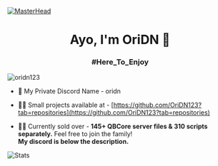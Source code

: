 [![MasterHead](https://i.gifer.com/5OcF.gif)](https://google.com/)
<h1 align="center">Ayo, I'm OriDN 👋</h1>
<h3 align="center">#Here_To_Enjoy</h3>
<p align="left"> <img src="https://komarev.com/ghpvc/?username=oridn123&label=Profile%20views&color=0e75b6&style=flat" alt="oridn123" /> </p>

- 🍒 My Private Discord Name - oridn

- 👨‍💻 Small projects available at - [https://github.com/OriDN123?tab=repositories](https://github.com/OriDN123?tab=repositories)

- 👨‍💼 Currently sold over - **145+ QBCore server files & 310 scripts separately.** Feel free to join the family! <br>
**My discord is below the description.**</br>

![Stats](https://github-readme-stats.vercel.app/api?username=OriDN123&theme=onedark&show_icons=true)
